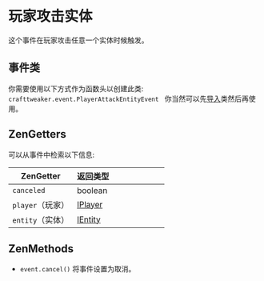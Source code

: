 # 玩家攻击实体

这个事件在玩家攻击任意一个实体时候触发。

## 事件类
你需要使用以下方式作为函数头以创建此类:  
`crafttweaker.event.PlayerAttackEntityEvent`  
你当然可以先[导入](/AdvancedFunctions/Import)类然后再使用。


## ZenGetters
可以从事件中检索以下信息:

| ZenGetter  | 返回类型                         |
|------------|-------------------------------------|
| `canceled` | boolean                             |
| `player`（玩家）| [IPlayer](/Vanilla/Players/IPlayer) |
| `entity`（实体）| [IEntity](/Vanilla/Entity/IEntity)  |

## ZenMethods

- `event.cancel()` 将事件设置为取消。
